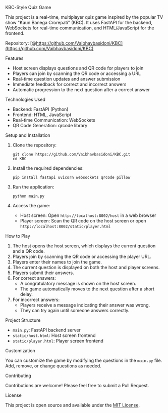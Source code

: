 KBC-Style Quiz Game

This project is a real-time, multiplayer quiz game inspired by the popular TV show "Kaun Banega Crorepati" (KBC). It uses FastAPI for the backend, WebSockets for real-time communication, and HTML/JavaScript for the frontend.

Repository: [@https://github.com/Vaibhavbasidoni/KBC](https://github.com/Vaibhavbasidoni/KBC)

Features

- Host screen displays questions and QR code for players to join
- Players can join by scanning the QR code or accessing a URL
- Real-time question updates and answer submission
- Immediate feedback for correct and incorrect answers
- Automatic progression to the next question after a correct answer

Technologies Used

- Backend: FastAPI (Python)
- Frontend: HTML, JavaScript
- Real-time Communication: WebSockets
- QR Code Generation: qrcode library

Setup and Installation

1. Clone the repository:
   ```
   git clone https://github.com/Vaibhavbasidoni/KBC.git
   cd KBC
   ```

2. Install the required dependencies:
   ```
   pip install fastapi uvicorn websockets qrcode pillow
   ```

3. Run the application:
   ```
   python main.py
   ```

4. Access the game:
   - Host screen: Open `http://localhost:8002/host` in a web browser
   - Player screen: Scan the QR code on the host screen or open `http://localhost:8002/static/player.html`

How to Play

1. The host opens the host screen, which displays the current question and a QR code.
2. Players join by scanning the QR code or accessing the player URL.
3. Players enter their names to join the game.
4. The current question is displayed on both the host and player screens.
5. Players submit their answers.
6. For correct answers:
   - A congratulatory message is shown on the host screen.
   - The game automatically moves to the next question after a short delay.
7. For incorrect answers:
   - Players receive a message indicating their answer was wrong.
   - They can try again until someone answers correctly.

Project Structure

- `main.py`: FastAPI backend server
- `static/host.html`: Host screen frontend
- `static/player.html`: Player screen frontend

Customization

You can customize the game by modifying the questions in the `main.py` file. Add, remove, or change questions as needed.

Contributing

Contributions are welcome! Please feel free to submit a Pull Request.

License

This project is open source and available under the [MIT License](LICENSE).
